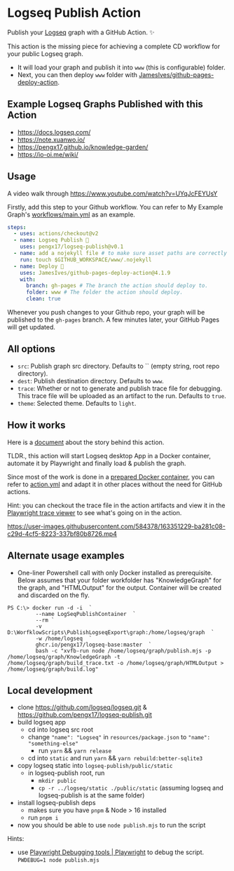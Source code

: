 # Logseq Publish Action

Publish your [Logseq](http://github.com/logseq/logseq) graph with a GitHub Action. ✨

This action is the missing piece for achieving a complete CD workflow for your public Logseq graph.

- It will load your graph and publish it into `www` (this is configurable) folder.
- Next, you can then deploy `www` folder with [JamesIves/github-pages-deploy-action](https://github.com/JamesIves/github-pages-deploy-action).

## Example Logseq Graphs Published with this Action

- https://docs.logseq.com/
- https://note.xuanwo.io/
- https://pengx17.github.io/knowledge-garden/
- https://io-oi.me/wiki/

## Usage

A video walk through
https://www.youtube.com/watch?v=UYqJcFEYUsY

Firstly, add this step to your Github workflow. You can refer to My Example Graph's [workflows/main.yml](https://github.com/pengx17/knowledge-garden/blob/main/.github/workflows/main.yml) as an example.

```yml
steps:
  - uses: actions/checkout@v2
  - name: Logseq Publish 🚩
    uses: pengx17/logseq-publish@v0.1
  - name: add a nojekyll file # to make sure asset paths are correctly identified
    run: touch $GITHUB_WORKSPACE/www/.nojekyll
  - name: Deploy 🚀
    uses: JamesIves/github-pages-deploy-action@4.1.9
    with:
      branch: gh-pages # The branch the action should deploy to.
      folder: www # The folder the action should deploy.
      clean: true
```

Whenever you push changes to your Github repo, your graph will be published to the `gh-pages` branch. A few minutes later, your GitHub Pages will get updated.

## All options

- `src`: Publish graph src directory. Defaults to `` (empty string, root repo directory).
- `dest`: Publish destination directory. Defaults to `www`.
- `trace`: Whether or not to generate and publish trace file for debugging. This trace file will be uploaded as an artifact to the run. Defaults to `true`.
- `theme`: Selected theme. Defaults to `light`.

## How it works

Here is a [document](https://pengx17.github.io/knowledge-garden/#/page/logseq%20publish%20github%20action) about the story behind this action.

TLDR., this action will start Logseq desktop App in a Docker container, automate it by Playwright and finally load & publish the graph.

Since most of the work is done in a [prepared Docker container](https://github.com/pengx17/logseq-publish/pkgs/container/logseq-publish), you can refer to [action.yml](./action.yml) and adapt it in other places without the need for GitHub actions.

Hint: you can checkout the trace file in the action artifacts and view it in the [Playwright trace viewer](https://trace.playwright.dev/) to see what's going on in the action.

https://user-images.githubusercontent.com/584378/163351229-ba281c08-c29d-4cf5-8223-337bf80b8726.mp4

## Alternate usage examples

- One-liner Powershell call with only Docker installed as prerequisite.
  Below assumes that your folder workfolder has "KnowledgeGraph" for the graph, and "HTMLOutput" for the output. Container will be created and discarded on the fly.

```
PS C:\> docker run -d -i  `
	     --name LogSeqPublishContainer  `
	     --rm `
	     -v D:\WorfklowScripts\PublishLogseqExport\graph:/home/logseq/graph  `
	     -w /home/logseq  `
	     ghcr.io/pengx17/logseq-base:master  `
	     bash -c "xvfb-run node /home/logseq/graph/publish.mjs -p /home/logseq/graph/KnowledgeGraph -t /home/logseq/graph/build_trace.txt -o /home/logseq/graph/HTMLOutput > /home/logseq/graph/build.log"
```

## Local development

- clone https://github.com/logseq/logseq.git & https://github.com/pengx17/logseq-publish.git
- build logseq app
	- cd into logseq src root
  - change  `"name": "Logseq"` in `resources/package.json` to `"name": "something-else"`
	- run `yarn` && `yarn release`
  - cd into `static` and run `yarn` && `yarn rebuild:better-sqlite3`
- copy logseq static into `logseq-publish/public/static`
	- in logseq-publish root, run
		- `mkdir public`
		- `cp -r ../logseq/static ./public/static` (assuming logseq and logseq-publish is at the same folder)
- install logseq-publish deps
	- makes sure you have `pnpm` & Node > 16 installed
	- run `pnpm i`
- now you should be able to use `node publish.mjs` to run the script

Hints:
- use [Playwright Debugging tools | Playwright](https://playwright.dev/docs/debug) to debug the script. `PWDEBUG=1 node publish.mjs`
